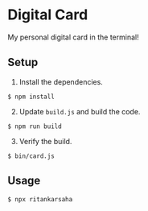 # Digital Card

My personal digital card in the terminal!


## Setup

1. Install the dependencies.

```
$ npm install
```

2. Update `build.js` and build the code.

```
$ npm run build
```

3. Verify the build.

```
$ bin/card.js
```

## Usage

```
$ npx ritankarsaha
```
